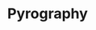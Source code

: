 ---
title: Pyrography
crosslinks:
- livven
- doctorwho
- dragons
- splatoon
- Serendipity
- skyrim
- rpg
- somethingimade
- firePE
---